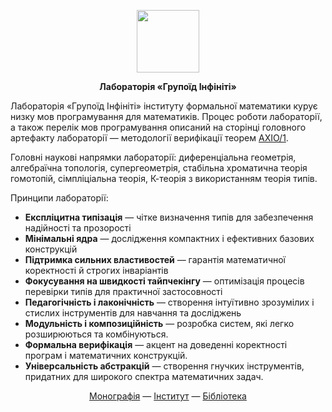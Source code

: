 <p align="center">
<picture>
<source media="(prefers-color-scheme: dark)" srcset="https://avatars.githubusercontent.com/u/17128096?s=400&u=66a63d4cdd9625b2b4b37d724cc00fe6401e5bd8&v=4">
<img src="https://avatars.githubusercontent.com/u/17128096?s=400&u=66a63d4cdd9625b2b4b37d724cc00fe6401e5bd8&v=4" width=100 lt="N2O.DEV">
</picture>
</p>

<p align="center"><strong>Лабораторія «Групоїд Інфініті»</strong></p>

<p>Лабораторія «Групоїд Інфініті»</strong> інституту формальної математики курує низку мов програмування для математиків.
   Процес роботи лабораторії, а також перелік мов програмування описаний на сторінці головного артефакту лабораторії &mdash; методології
   верифікації теорем <a href="https://axio.groupoid.space">AXIO/1</a>.</p>

<p>Головні наукові напрямки лабораторії: диференціальна геометрія, алгебраїчна топологія, супергеометрія,
   стабільна хроматична теорія гомотопій, сімпліціальна теорія, К-теорія з використанням теорія типів.</p>

<p>Принципи лабораторії:</p>

<ul><li><b>Експліцитна типізація</b> — чітке визначення типів для забезпечення надійності та прозорості</li>
    <li><b>Мінімальні ядра</b> — дослідження компактних і ефективних базових конструкцій</li>
    <li><b>Підтримка сильних властивостей</b> — гарантія математичної коректності й строгих інваріантів</li>
    <li><b>Фокусування на швидкості тайпчекінгу</b> — оптимізація процесів перевірки типів для практичної застосовності</li>
    <li><b>Педагогічність і лаконічність</b> — створення інтуїтивно зрозумілих і стислих інструментів для навчання та досліджень</li>
    <li><b>Модульність і композиційність</b> — розробка систем, які легко розширюються та комбінуються.</li>
    <li><b>Формальна верифікація</b> — акцент на доведенні коректності програм і математичних конструкцій.</li>
    <li><b>Універсальність абстракцій</b> — створення гнучких інструментів, придатних для широкого спектра математичних задач.</li>
</ul>

<p align="center">
<a href="https://axio.groupoid.space/">Монографія</a> —
<a href="https://groupoid.space/institute/index.htm">Інститут</a> —
<a href="https://anders.groupoid.space/lib/">Бібліотека</a>
</p>


